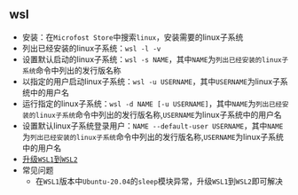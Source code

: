 ## wsl
* 安装：在`Microfost Store`中搜索`linux`，安装需要的linux子系统
* 列出已经安装的linux子系统：`wsl -l -v`
* 设置默认启动的linux子系统：`wsl -s NAME`，其中`NAME`为`列出已经安装的linux子系统`命令中列出的发行版名称
* 以指定的用户启动linux子系统：`wsl -u USERNAME`，其中`USERNAME`为linux子系统中的用户名
* 运行指定的linux子系统：`wsl -d NAME [-u USERNAME]`，其中`NAME`为`列出已经安装的linux子系统`命令中列出的发行版名称,`USERNAME`为linux子系统中的用户名
* 设置默认linux子系统登录用户：`NAME --default-user USERNAME`，其中`NAME`为`列出已经安装的linux子系统`命令中列出的发行版名称,`USERNAME`为linux子系统中的用户名
* [升级`WSL1`到`WSL2`](https://docs.microsoft.com/zh-cn/windows/wsl/install-win10#update-to-wsl-2)
* 常见问题
    * 在`WSL1`版本中`Ubuntu-20.04`的`sleep`模块异常，升级`WSL1`到`WSL2`即可解决